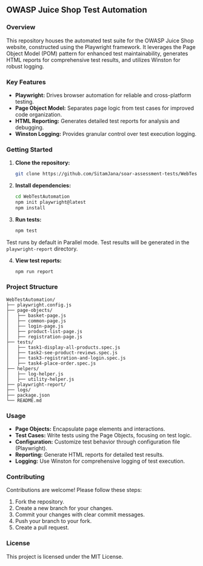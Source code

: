 ## OWASP Juice Shop Test Automation

### Overview
This repository houses the automated test suite for the OWASP Juice Shop website, constructed using the Playwright framework. It leverages the Page Object Model (POM) pattern for enhanced test maintainability, generates HTML reports for comprehensive test results, and utilizes Winston for robust logging.

### Key Features

* **Playwright:** Drives browser automation for reliable and cross-platform testing.
* **Page Object Model:** Separates page logic from test cases for improved code organization.
* **HTML Reporting:** Generates detailed test reports for analysis and debugging.
* **Winston Logging:** Provides granular control over test execution logging.

### Getting Started
1. **Clone the repository:**
   ```bash
   git clone https://github.com/SitamJana/soar-assessment-tests/WebTestAutomation.git
   ```
2. **Install dependencies:**
   ```bash
   cd WebTestAutomation
   npm init playwright@latest
   npm install
   ```
3. **Run tests:**
   ```bash
   npm test
   ```
Test runs by default in Parallel mode. Test results will be generated in the `playwright-report` directory.

4. **View test reports:**
   ```bash
   npm run report
   ```

### Project Structure
```
WebTestAutomation/
├── playwright.config.js
├── page-objects/
│   ├── basket-page.js
│   ├── common-page.js
│   ├── login-page.js
│   ├── product-list-page.js
│   ├── registration-page.js
├── tests/
│   ├── task1-display-all-products.spec.js
│   ├── task2-see-product-reviews.spec.js
│   ├── task3-registration-and-login.spec.js
│   ├── task4-place-order.spec.js
├── helpers/
│   ├── log-helper.js
│   ├── utility-helper.js
├── playwright-report/
├── logs/
├── package.json
└── README.md
```

### Usage
* **Page Objects:** Encapsulate page elements and interactions.
* **Test Cases:** Write tests using the Page Objects, focusing on test logic.
* **Configuration:** Customize test behavior through configuration file (Playwright).
* **Reporting:** Generate HTML reports for detailed test results.
* **Logging:** Use Winston for comprehensive logging of test execution.

### Contributing
Contributions are welcome! Please follow these steps:
1. Fork the repository.
2. Create a new branch for your changes.
3. Commit your changes with clear commit messages.
4. Push your branch to your fork.
5. Create a pull request.

### License
This project is licensed under the MIT License.

